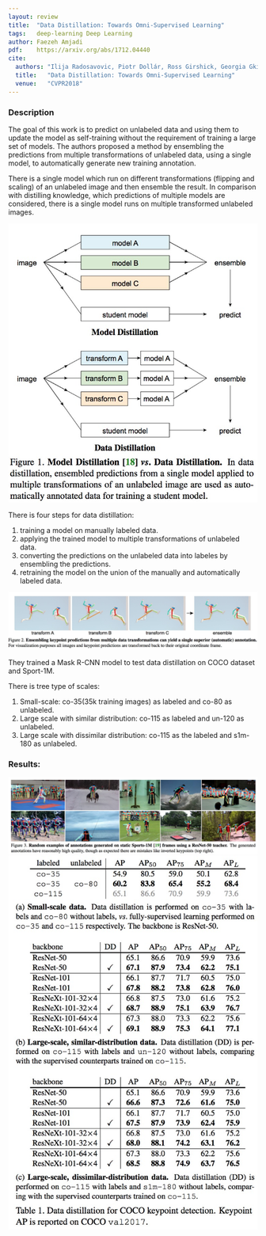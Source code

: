 ```yaml
---
layout: review
title:  "Data Distillation: Towards Omni-Supervised Learning"
tags:   deep-learning Deep Learning
author: Faezeh Amjadi
pdf:    https://arxiv.org/abs/1712.04440
cite:
  authors: "Ilija Radosavovic, Piotr Dollár, Ross Girshick, Georgia Gkioxari, Kaiming He"
  title:   "Data Distillation: Towards Omni-Supervised Learning"
  venue:   "CVPR2018"
---
```


### Description
	
The goal of this work is to predict on unlabeled data and using them to update the model as self-training without the requirement of training a large set of models. The authors proposed a method by ensembling the predictions from multiple transformations of unlabeled data, using a single model, to automatically generate new training annotation.

There is a single model which run on different transformations (flipping and scaling) of an unlabeled image and then ensemble the result. In comparison with distilling knowledge, which predictions of multiple models are considered, there is a single model runs on multiple transformed unlabeled images.

<img src="/article/images/DataDistilling/1.jpg" width="600">


There is four steps for data distillation:
1. training a model on manually labeled data.
2. applying the trained model to multiple transformations of unlabeled data.
3. converting the predictions on the unlabeled data into labeles by ensembling the predictions.
4. retraining the model on the union of the manually and automatically labeled data.

<img src="/article/images/DataDistilling/2.jpg" width="800">


They trained a Mask R-CNN model to test data distillation on COCO dataset and Sport-1M.

There is tree type of scales:
1. Small-scale: co-35(35k training images) as labeled and co-80 as unlabeled.
2. Large scale with similar distribution: co-115 as labeled and un-120 as unlabeled.
3. Large scale with dissimilar distribution: co-115 as the labeled and s1m-180 as unlabeled.


### Results:


<img src="/article/images/DataDistilling/3.jpg" width="800">

<img src="/article/images/DataDistilling/4.jpg" width="600">

